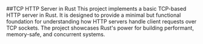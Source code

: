 ##TCP HTTP Server in Rust
This project implements a basic TCP-based HTTP server in Rust. It is designed to provide a minimal but functional foundation for understanding how HTTP servers handle client requests over TCP sockets. The project showcases Rust's power for building performant, memory-safe, and concurrent systems.

